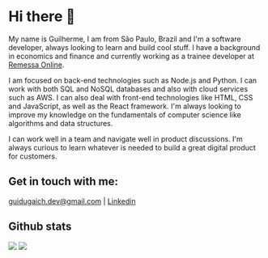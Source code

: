 # Hi there 👋

My name is Guilherme, I am from São Paulo, Brazil and I'm a software developer, always looking to learn and build cool stuff. I have a background in economics and finance and currently working as a trainee developer at [Remessa Online](https://www.remessaonline.com.br/).

I am focused on back-end technologies such as Node.js and Python. I can work with both SQL and NoSQL databases and also with cloud services such as AWS. I can also deal with front-end technologies like HTML, CSS and JavaScript, as well as the React framework. I'm always looking to improve my knowledge on the fundamentals of computer science like algorithms and data structures.

I can work well in a team and navigate well in product discussions. I'm always curious to learn whatever is needed to build a great digital product for customers.

## Get in touch with me: 
guidugaich.dev@gmail.com | [Linkedin](https://www.linkedin.com/in/guidugaich/)

## Github stats
<img src="https://github-readme-stats.vercel.app/api/?username=guidugaich" />
<img src="https://github-readme-stats.vercel.app/api/top-langs/?username=guidugaich" />




